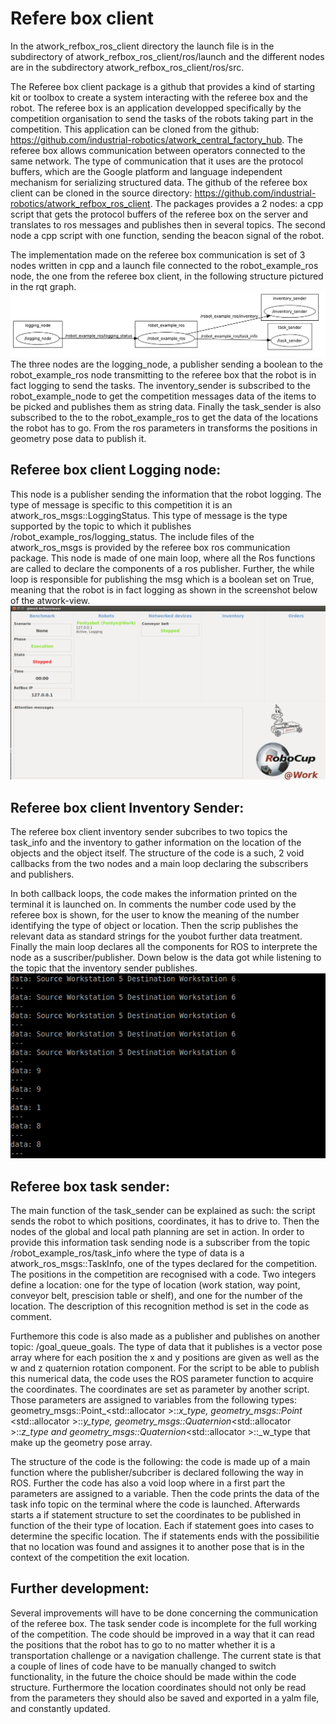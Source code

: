 # Refere box client

In the atwork_refbox_ros_client directory the launch file is in the subdirectory of atwork_refbox_ros_client/ros/launch and the different nodes are in the subdirectory atwork_refbox_ros_client/ros/src.

The Referee box client package is a github that provides a kind of starting kit or toolbox to create a system interacting with the referee box and the robot. The referee box is an application developped specifically by the competition organisation to send the tasks of the robots taking part in the competition. This application can be cloned from the github: https://github.com/industrial-robotics/atwork_central_factory_hub. The referee box allows communication between operators connected to the same network. The type of communication that it uses are the protocol buffers, which are the Google platform and language independent mechanism for serializing structured data. The github of the referee box client can be cloned in the source directory: https://github.com/industrial-robotics/atwork_refbox_ros_client. The packages provides a 2 nodes: a cpp script that gets the protocol buffers of the referee box on the server and translates to ros messages and publishes then in several topics. The second node a cpp script with one function, sending the beacon signal of the robot.

The implementation made on the referee box communication is set of 3 nodes written in cpp and a launch file connected to the robot_example_ros node, the one from the referee box client, in the following structure pictured in the rqt graph.
![alt text](https://github.com/Youbotfontysatwork/youbot_fontys/blob/master/atwork_refbox_ros_client/rqt.png)
The three nodes are the logging_node, a publisher sending a boolean to the robot_example_ros node transmitting to the referee box that the robot is in fact logging to send the tasks. The inventory_sender is subscribed to the robot_example_node to get the competition messages data of the items to be picked and publishes them as string data. Finally the task_sender is also subscribed to the to the robot_example_ros to get the data of the locations the robot has to go. From the ros parameters in transforms the positions in geometry pose data to publish it.

## Referee box client Logging node:

This node is a publisher sending the information that the robot logging. The type of message is specific to this competition it is an atwork_ros_msgs::LoggingStatus. This type of message is the type supported by the topic to which it publishes /robot_example_ros/logging_status. The include files of the atwork_ros_msgs is provided by the referee box ros communication package. This node is made of one main loop, where all the Ros functions are called to declare the components of a ros publisher. Further, the while loop is responsible for publishing the msg which is a boolean set on True, meaning that the robot is in fact logging as shown in the screenshot below of the atwork-view.
![alt text](https://github.com/Youbotfontysatwork/youbot_fontys/blob/master/atwork_refbox_ros_client/loggingg.png)

## Referee box client Inventory Sender:

The referee box client inventory sender subcribes to two topics the task_info and the inventory to gather information on the location of the objects and the object itself. The structure of the code is a such, 2 void callbacks from the two nodes and a main loop declaring the subscribers and publishers.

In both callback loops, the code makes the information printed on the terminal it is launched on. In comments the number code used by the referee box is shown, for the user to know the
 meaning of the number identifying the type of object or location. Then the scrip publishes the relevant data as standard strings for the youbot further data treatment. Finally the main loop declares all the components for ROS to interprete the node as a suscriber/publisher. Down below is the data got while listening to the topic that the inventory sender publishes.
![alt text](https://github.com/Youbotfontysatwork/youbot_fontys/blob/master/atwork_refbox_ros_client/source.png)

## Referee box task sender:

The main function of the task_sender can be explained as such: the script sends the robot to which positions, coordinates, it has to drive to. Then the nodes of the global and local path planning are set in action. In order to provide this information task sending node is a subscriber from the topic /robot_example_ros/task_info where the type of data is a atwork_ros_msgs::TaskInfo, one of the types declared for the competition. The positions in the competition are recognised with a code. Two integers define a location: one for the type of location (work station, way point, conveyor belt, prescision table or shelf), and one for the number of the location. The description of this recognition method is set in the code as comment. 

Furthemore this code is also made as a publisher and publishes on another topic: /goal_queue_goals. The type of data that it publishes is a vector pose array where for each position the x and y positions are given as well as the w and z quaternion rotation component. For the script to be able to publish this numerical data, the code uses the ROS parameter function to acquire the coordinates. The coordinates are set as parameter by another script. Those parameters are assigned to variables from the following types: geometry_msgs::Point_<std::allocator<void> >::_x_type, geometry_msgs::Point_ <std::allocator<void> >::_y_type, geometry_msgs::Quaternion_<std::allocator<void> >::_z_type and geometry_msgs::Quaternion_<std::allocator<void> >::_w_type that make up the geometry pose array.

The structure of the code is the following: the code is made up of a main function where the publisher/subcriber is declared following the way in ROS. Further the code has also a void loop where in a first part the parameters are assigned to a variable. Then the code prints the data of the task info topic on the terminal where the code is launched. Afterwards starts a if statement structure to set the coordinates to be published in function of the their type of location. Each if statement goes into cases to determine the specific location. The if statements ends with the possibilitie that no location was found and assignes it to another pose that is in the context of the competition the exit location.

## Further development:

Several improvements will have to be done concerning the communication of the referee box. The task sender code is incomplete for the full working of the competition. The code should be improved in a way that it can read the positions that the robot has to go to no matter whether it is a transportation challenge or a navigation challenge. The current state is that a couple of lines of code have to be manually changed to switch functionality, in the future the choice should be made within the code structure. Furthermore the location coordinates should not only be read from the parameters they should also be saved and exported in a yalm file, and constantly updated.
